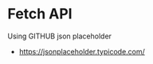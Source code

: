 <h1>Fetch API</h1>
<p>Using GITHUB json placeholder</p>
<ul>
<li>
<a href="https://jsonplaceholder.typicode.com/"> https://jsonplaceholder.typicode.com/ </a>
</li>
</ul>
